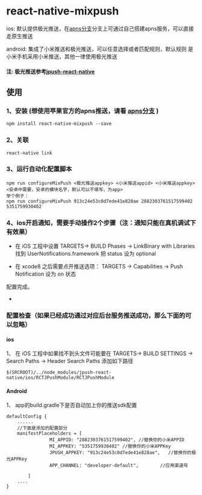 # react-native-mixpush

ios: 默认提供极光推送，在[apns分支](https://github.com/yinshuxun/react-native-mixpush/tree/apns)分支上可通过自己搭建apns服务，可以直接走原生推送

android: 集成了小米推送和极光推送，可以任意选择或者匹配规则，默认规则 是小米手机采用小米推送，其他一律使用极光推送


####    注: 极光推送参考[jpush-react-native](https://github.com/jpush/jpush-react-native)    


## 使用
### 1、安装 (想使用苹果官方的apns推送，请看 [apns分支](https://github.com/yinshuxun/react-native-mixpush/tree/apns) )
```
npm install react-native-mixpush --save
```
### 2、关联
```
react-native link
```
### 3、运行自动化配置脚本
```
npm run configureMixPush <极光推送appkey> <小米推送appid> <小米推送appkey> <安卓中需要，安卓的模块名字，默认可以不填写，为app>
举个例子：
npm run configureMixPush 913c24e53c0d7ede41e828ae 2882303761517599402 5351759930402
```
### 4、ios开启通知，需要手动操作2个步骤（注：通知只能在真机调试下有效果）
- 在 iOS 工程中设置 TARGETS-> BUILD Phases -> LinkBinary with Libraries 找到 UserNotifications.framework 把 status 设为 optional

- 在 xcode8 之后需要点开推送选项： TARGETS -> Capabilities -> Push Notification 设为 on 状态

配置完成。

-
### 配置检查（如果已经成功通过对应后台服务推送成功，那么下面的可以忽略）

#### ios

1、 在 iOS 工程中如果找不到头文件可能要在 TARGETS-> BUILD SETTINGS -> Search Paths -> Header Search Paths 添加如下路径
```
$(SRCROOT)/../node_modules/jpush-react-native/ios/RCTJPushModule/RCTJPushModule
```

#### Android 

1、 app的build.gradle下是否自动加上你的推送sdk配置

```
defaultConfig {
	......
    //下面是添加的配置部分
    manifestPlaceholders = [
                MI_APPID: "2882303761517599402", //替换你的小米APPID
                MI_APPKEY: "5351759930402" //替换你的小米APPKey
                JPUSH_APPKEY: "913c24e53c0d7ede41e828ae",   //替换你的极光APPKey
                APP_CHANNEL: "developer-default",        //应用渠道号
                
        ]
    ....
}
```
